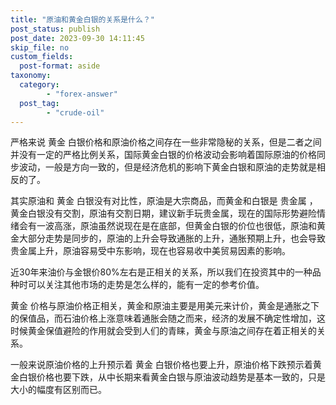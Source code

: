 ```yaml
---
title: "原油和黄金白银的关系是什么？"
post_status: publish
post_date: 2023-09-30 14:11:45
skip_file: no
custom_fields: 
  post-format: aside
taxonomy:
  category:
        - "forex-answer"
  post_tag:
        - "crude-oil"
---
```


严格来说 黄金 白银价格和原油价格之间存在一些非常隐秘的关系，但是二者之间并没有一定的严格比例关系，国际黄金白银的价格波动会影响着国际原油的价格同步波动，一般是方向一致的，但是经济危机的影响下黄金白银和原油的走势就是相反的了。

其实原油和 黄金 白银没有对比性，原油是大宗商品，而黄金和白银是 贵金属 ，黄金白银没有交割，原油有交割日期，建议新手玩贵金属，现在的国际形势避险情绪会有一波高涨，原油虽然说现在是在底部，但黄金白银的价位也很低，原油和黄金大部分走势是同步的，原油的上升会导致通胀的上升，通胀预期上升，也会导致贵金属上升，原油容易受中东影响，现在也容易收中美贸易因素的影响。

近30年来油价与金银价80%左右是正相关的关系，所以我们在投资其中的一种品种时可以关注其他市场的走势是怎么样的，能有一定的参考价值。

黄金 价格与原油价格正相关，黄金和原油主要是用美元来计价，黄金是通胀之下的保值品，而石油价格上涨意味着通胀会随之而来，经济的发展不确定性增加，这时候黄金保值避险的作用就会受到人们的青睐，黄金与原油之间存在着正相关的关系。

一般来说原油价格的上升预示着 黄金 白银价格也要上升，原油价格下跌预示着黄金白银价格也要下跌，从中长期来看黄金白银与原油波动趋势是基本一致的，只是大小的幅度有区别而已。
